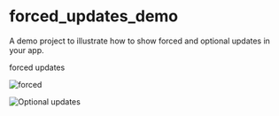 # forced_updates_demo

A demo project to illustrate how to show forced and optional updates in your app.

forced updates

![forced](https://github.com/Iamkosgei/flutter-forced-updates/assets/14147462/b6246890-adf9-48c6-870c-8f66275959a1)

![Optional updates](https://github.com/Iamkosgei/flutter-forced-updates/assets/14147462/070b3de3-aca1-4754-8adf-3876c0bdb512)
